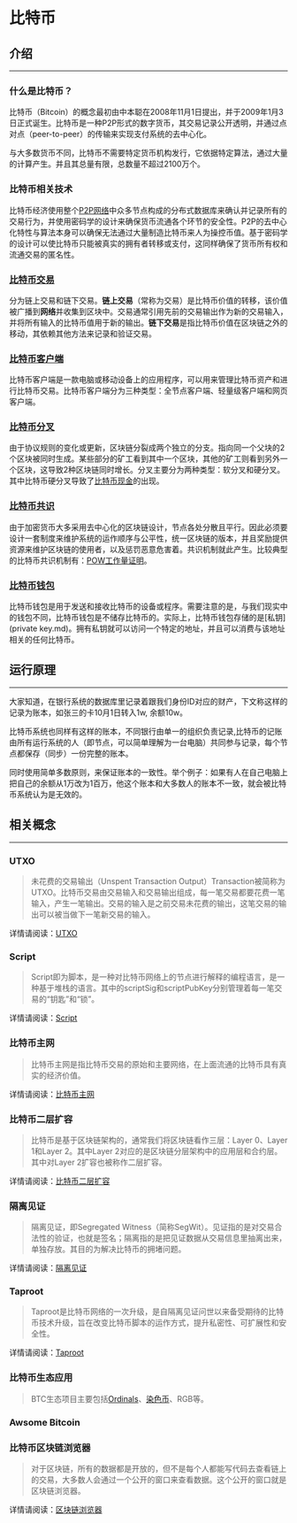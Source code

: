# 比特币

## 介绍

***

### 什么是比特币？

比特币（Bitcoin）的概念最初由中本聪在2008年11月1日提出，并于2009年1月3日正式诞生。比特币是一种P2P形式的数字货币，其交易记录公开透明，并通过点对点（peer-to-peer）的传输来实现支付系统的去中心化。

与大多数货币不同，比特币不需要特定货币机构发行，它依据特定算法，通过大量的计算产生。并且其总量有限，总数量不超过2100万个。

### 比特币相关技术

比特币经济使用整个[P2P网络](P2Pnet.md)中众多节点构成的分布式数据库来确认并记录所有的交易行为，并使用密码学的设计来确保货币流通各个环节的安全性。P2P的去中心化特性与算法本身可以确保无法通过大量制造比特币来人为操控币值。基于密码学的设计可以使比特币只能被真实的拥有者转移或支付，这同样确保了货币所有权和流通交易的匿名性。

### [比特币交易](bitcoin_transaction.md)

分为链上交易和链下交易。**链上交易**（常称为交易）是比特币价值的转移，该价值被广播到**网络**并收集到区块中。交易通常引用先前的交易输出作为新的交易输入，并将所有输入的比特币值用于新的输出。**链下交易**是指比特币价值在区块链之外的移动，其依赖其他方法来记录和验证交易。

### [比特币客户端](比特币客户端.md)

比特币客户端是一款电脑或移动设备上的应用程序，可以用来管理比特币资产和进行比特币交易。比特币客户端分为三种类型：全节点客户端、轻量级客户端和网页客户端。

### [比特币分叉](比特币分叉.md)

由于协议规则的变化或更新，区块链分裂成两个独立的分支。指向同一个父块的2个区块被同时生成。某些部分的矿工看到其中一个区块，其他的矿工则看到另外一个区块，这导致2种区块链同时增长。分叉主要分为两种类型：软分叉和硬分叉。其中比特币硬分叉导致了[比特币现金](bitcoin_cash.md)的出现。

### [比特币共识](比特币共识.md)

由于加密货币大多采用去中心化的区块链设计，节点各处分散且平行。因此必须要设计一套制度来维护系统的运作顺序与公平性，统一区块链的版本，并且奖励提供资源来维护区块链的使用者，以及惩罚恶意危害着。共识机制就此产生。比较典型的比特币共识机制有：[POW工作量证明](POW.md)。

### [比特币钱包](bitcoin_wallet.md)

比特币钱包是用于发送和接收比特币的设备或程序。需要注意的是，与我们现实中的钱包不同，比特币钱包是不储存比特币的。实际上，比特币钱包存储的是[私钥](private key.md)。拥有私钥就可以访问一个特定的地址，并且可以消费与该地址相关的任何比特币。

## 运行原理

***

大家知道，在银行系统的数据库里记录着跟我们身份ID对应的财产，下文称这样的记录为账本，如张三的卡10月1日转入1w, 余额10w。                                                                  

比特币系统也同样有这样的账本，不同银行由单一的组织负责记录,比特币的记账由所有运行系统的人（即节点，可以简单理解为一台电脑）共同参与记录，每个节点都保存（同步）一份完整的账本。

同时使用简单多数原则，来保证账本的一致性。举个例子：如果有人在自己电脑上把自己的余额从1万改为1百万，他这个账本和大多数人的账本不一致，就会被比特币系统认为是无效的。

## 相关概念

***

### UTXO

> 未花费的交易输出（Unspent Transaction Output）Transaction被简称为UTXO。比特币交易由交易输入和交易输出组成，每一笔交易都要花费一笔输入，产生一笔输出。交易的输入是之前交易未花费的输出，这笔交易的输出可以被当做下一笔新交易的输入。

详情请阅读：[UTXO](UTXO.md)

### Script

> Script即为脚本，是一种对比特币网络上的节点进行解释的编程语言，是一种基于堆栈的语言。其中的scriptSig和scriptPubKey分别管理着每一笔交易的“钥匙”和“锁”。

详情请阅读：[Script](Script.md)

### 比特币主网

> 比特币主网是指比特币交易的原始和主要网络，在上面流通的比特币具有真实的经济价值。

详情请阅读：[比特币主网](比特币主网.md)

### 比特币二层扩容

> 比特币是基于区块链架构的，通常我们将区块链看作三层：Layer 0、Layer 1和Layer 2。其中Layer 2对应的是区块链分层架构中的应用层和合约层。其中对Layer 2扩容也被称作二层扩容。

详情请阅读：[比特币二层扩容](比特币二层扩容.md)

### 隔离见证

> 隔离见证，即Segregated Witness（简称SegWit）。见证指的是对交易合法性的验证，也就是签名；隔离指的是把见证数据从交易信息里抽离出来，单独存放。其目的为解决比特币的拥堵问题。

详情请阅读：[隔离见证](隔离见证.md)

### Taproot

> Taproot是比特币网络的一次升级，是自隔离见证问世以来备受期待的比特币技术升级，旨在改变比特币脚本的运作方式，提升私密性、可扩展性和安全性。

详情请阅读：[Taproot](Taproot.md)

### 比特币生态应用

> BTC生态项目主要包括[Ordinals](Ordinals.md)、[染色币](染色币.md)、RGB等。

### Awsome Bitcoin



### 比特币区块链浏览器

> 对于区块链，所有的数据都是开放的，但不是每个人都能写代码去查看链上的交易，大多数人会通过一个公开的窗口来查看数据。这个公开的窗口就是区块链浏览器。

详情请阅读：[区块链浏览器](区块链浏览器.md)
